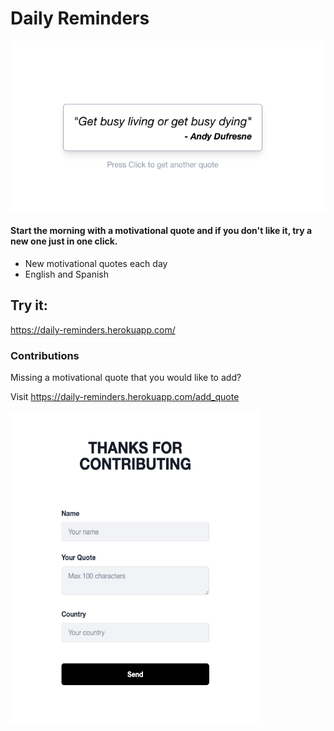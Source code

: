 # Daily Reminders

<div align="center">
  <img src="assets/static/images/new-style.png">
</div>

#### Start the morning with a motivational quote and if you don't like it, try a new one just in one click. 

- New motivational quotes each day
- English and Spanish

## Try it: 

https://daily-reminders.herokuapp.com/

### Contributions

Missing a motivational quote that you would like to add? 

Visit https://daily-reminders.herokuapp.com/add_quote

<img src="assets/static/images/form.png" height=500 width=400>
